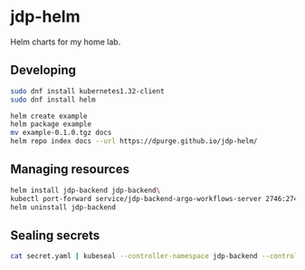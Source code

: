 # jdp-helm

Helm charts for my home lab.

## Developing

```sh
sudo dnf install kubernetes1.32-client
sudo dnf install helm
```

```sh
helm create example
helm package example
mv example-0.1.0.tgz docs
helm repo index docs --url https://dpurge.github.io/jdp-helm/
```

## Managing resources

```sh
helm install jdp-backend jdp-backend\
kubectl port-forward service/jdp-backend-argo-workflows-server 2746:2746
helm uninstall jdp-backend
```

## Sealing secrets

```sh
cat secret.yaml | kubeseal --controller-namespace jdp-backend --controller-name jdp-backend-sealed-secrets --format yaml > sealed-secret.yaml
```
